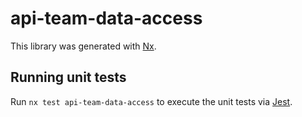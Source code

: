 # api-team-data-access

This library was generated with [Nx](https://nx.dev).

## Running unit tests

Run `nx test api-team-data-access` to execute the unit tests via [Jest](https://jestjs.io).
